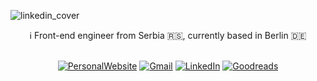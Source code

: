 ![linkedin_cover](https://github.com/user-attachments/assets/c5009693-d724-4ad4-955b-cc61256fcfd9)

<div align="center">
  ℹ️ Front-end engineer from Serbia 🇷🇸, currently based in Berlin 🇩🇪
</div>
<br>
<div align="center">
  
  [![PersonalWebsite](https://img.shields.io/badge/website-000000?style=for-the-badge&logo=About.me&logoColor=white)](https://www.miloradfilipovic.net/)
  [![Gmail](https://img.shields.io/badge/Gmail-D14836?style=for-the-badge&logo=gmail&logoColor=white)](mailto:milorad.filipovic19@gmail.com)
  [![LinkedIn](https://img.shields.io/badge/linkedin-%230077B5.svg?style=for-the-badge&logo=linkedin&logoColor=white)](https://www.linkedin.com/in/milorad-filipovi%C4%87-47188882/)
  [![Goodreads](https://img.shields.io/badge/Goodreads-372213?style=for-the-badge&logo=goodreads&logoColor=white)](https://www.goodreads.com/user/show/152002864-milorad-filipovic)

</div>

